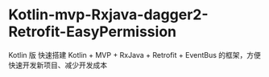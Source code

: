 # Kotlin-mvp-Rxjava-dagger2-Retrofit-EasyPermission
Kotlin 版 快速搭建 Kotlin + MVP + RxJava + Retrofit + EventBus 的框架，方便快速开发新项目、减少开发成本
